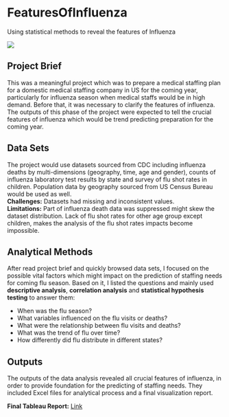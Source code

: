 # FeaturesOfInfluenza
Using statistical methods to reveal the features of Influenza  

![ ](../blob/main/assets/images/flu_image1.png)

## Project Brief
This was a meaningful project which was to prepare a medical staffing plan for a domestic medical staffing company in US for the coming year, particularly for influenza season when medical staffs would be in high demand. Before that, it was necessary to clarify the features of influenza. The outputs of this phase of the project were expected to tell the crucial features of influenza which would be trend predicting preparation for the coming year.

## Data Sets
The project would use datasets sourced from CDC including influenza deaths by multi-dimensions (geography, time, age and gender), counts of influenza laboratory test results by state and survey of flu shot rates in children. Population data by geography sourced from US Census Bureau would be used as well.  
**Challenges:** Datasets had missing and inconsistent values.  
**Limitations:** Part of influenza death data was suppressed might skew the dataset distribution. Lack of flu shot rates for other age group except children, makes the analysis of the flu shot rates impacts become impossible.

## Analytical Methods
After read project brief and quickly browsed data sets, I focused on the possible vital factors which might impact on the prediction of staffing needs for coming flu season. Based on it, I listed the questions and mainly used **descriptive analysis**, **correlation analysis** and **statistical hypothesis testing** to answer them:  
- When was the flu season?  
- What variables influenced on the flu visits or deaths?   
- What were the relationship between flu visits and deaths?  
- What was the trend of flu over time?       
- How differently did flu distribute in different states?    

## Outputs
The outputs of the data analysis revealed all crucial features of influenza, in order to provide foundation for the predicting of staffing needs. They included Excel files for analytical process and a final visualization report.  
  
**Final Tableau Report:** [Link](https://public.tableau.com/app/profile/elva7348/viz/PrepareStaffingNeedsforFluSeason/PrepareStaffingNeedsforFluSeason?publish=yes)
